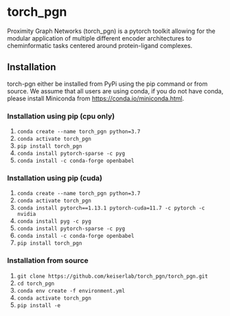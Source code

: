 # torch_pgn
Proximity Graph Networks (torch_pgn) is a pytorch toolkit allowing for the modular application of multiple different encoder architectures to cheminformatic tasks centered around protein-ligand complexes.

## Installation
torch-pgn either be installed from PyPi using the pip command or from source. We assume that all users are using conda, if you do not have conda, please install Miniconda from <url>https://conda.io/miniconda.html<url>.

### Installation using pip (cpu only)
1. `conda create --name torch_pgn python=3.7`
2. `conda activate torch_pgn`
3. `pip install torch_pgn`
4. `conda install pytorch-sparse -c pyg`
5. `conda install -c conda-forge openbabel`

### Installation using pip (cuda)
1. `conda create --name torch_pgn python=3.7`
2. `conda activate torch_pgn`
3. `conda install pytorch==1.13.1 pytorch-cuda=11.7 -c pytorch -c nvidia`
4. `conda install pyg -c pyg`
5. `conda install pytorch-sparse -c pyg`
6. `conda install -c conda-forge openbabel`
7. `pip install torch_pgn`

### Installation from source
1. `git clone https://github.com/keiserlab/torch_pgn/torch_pgn.git`
2. `cd torch_pgn`
3. `conda env create -f environment.yml`
4. `conda activate torch_pgn`
5. `pip install -e`
